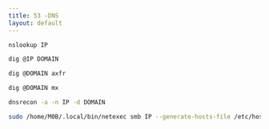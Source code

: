 ```yaml
---
title: 53 -DNS
layout: default
---
```

```bash
nslookup IP
```

```bash
dig @IP DOMAIN
```

```bash
dig @DOMAIN axfr
```

```bash
dig @DOMAIN mx
```

```bash
dnsrecon -a -n IP -d DOMAIN
```

```bash
sudo /home/M0B/.local/bin/netexec smb IP --generate-hosts-file /etc/hosts
```
